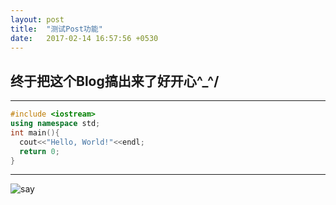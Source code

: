 ```yaml
---
layout: post
title:  "测试Post功能"
date:   2017-02-14 16:57:56 +0530
---
```


## 终于把这个Blog搞出来了好开心\^_^/

***


```C++
#include <iostream>
using namespace std;
int main(){
  cout<<"Hello, World!"<<endl;
  return 0;
}
```

***

![say](http://pic.baike.soso.com/p/20140317/20140317173046-2137283813.jpg)
